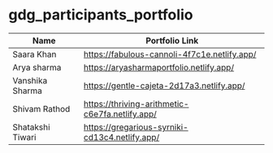 # gdg_participants_portfolio

| Name          | Portfolio Link                |
|---------------|-------------------------------|
| Saara Khan    |https://fabulous-cannoli-4f7c1e.netlify.app/|
| Arya sharma   |https://aryasharmaportfolio.netlify.app/  |
|  Vanshika Sharma  | https://gentle-cajeta-2d17a3.netlify.app/  |
| Shivam Rathod  | https://thriving-arithmetic-c6e7fa.netlify.app/  |
| Shatakshi Tiwari  | https://gregarious-syrniki-cd13c4.netlify.app/ |